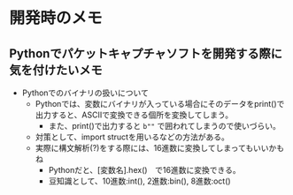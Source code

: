 # 開発時のメモ
## Pythonでパケットキャプチャソフトを開発する際に気を付けたいメモ
- Pythonでのバイナリの扱いについて
    + Pythonでは、変数にバイナリが入っている場合にそのデータをprint()で出力すると、ASCIIで変換できる個所を変換してしまう。
        * また、print()で出力すると `b""` で囲われてしまうので使いづらい。
    + 対策として、import structを用いるなどの方法がある。
    + 実際に構文解析(?)をする際には、16進数に変換してしまってもいいかもね
        * Pythonだと、[変数名].hex()　で16進数に変換できる。
        * 豆知識として、10進数:int(), 2進数:bin(), 8進数:oct()
